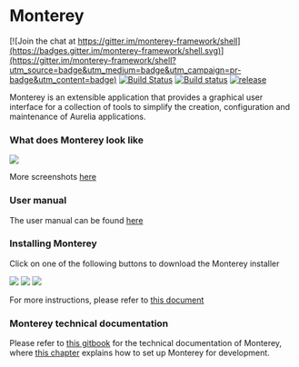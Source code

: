 # Monterey

[![Join the chat at https://gitter.im/monterey-framework/shell](https://badges.gitter.im/monterey-framework/shell.svg)](https://gitter.im/monterey-framework/shell?utm_source=badge&utm_medium=badge&utm_campaign=pr-badge&utm_content=badge)
[![Build Status](https://travis-ci.org/monterey-framework/monterey.svg?branch=master)](https://travis-ci.org/monterey-framework/monterey)
[![Build status](https://ci.appveyor.com/api/projects/status/cc265tb7drdf9wh6?svg=true)](https://ci.appveyor.com/project/JeroenVinke/monterey)
[![release](https://img.shields.io/github/release/monterey-framework/monterey.svg)]()

Monterey is an extensible application that provides a graphical user interface for a collection of tools to simplify the creation, configuration and maintenance of Aurelia applications. 

### What does Monterey look like
![](http://imgur.com/QBjlEG7.png)

More screenshots [here](http://imgur.com/a/MNjG0)

### User manual
The user manual can be found [here](https://aurelia-ui-toolkits.gitbooks.io/monterey-user-manual/content/)

### Installing Monterey
Click on one of the following buttons to download the Monterey installer

<a href="https://nuts.jeroenvinke.nl/download/win32/latest" style="text-decoration: none;">
  <img src="http://i.imgur.com/F8bIVof.png"></img>
</a>
<a href="https://nuts.jeroenvinke.nl/download/darwin/latest" style="text-decoration: none;">
  <img src="http://i.imgur.com/8MvzDvO.png"></img>
</a>
<a href="https://nuts.jeroenvinke.nl/download/linux/latest" style="text-decoration: none;">
  <img src="http://i.imgur.com/9QnKhAs.png"></img>
</a>

For more instructions, please refer to [this document](https://aurelia-ui-toolkits.gitbooks.io/monterey-user-manual/content/installing_monterey.html)


### Monterey technical documentation
Please refer to [this gitbook](https://aurelia-ui-toolkits.gitbooks.io/monterey-technical-documentation/content/) for the technical documentation of Monterey, where [this chapter](https://aurelia-ui-toolkits.gitbooks.io/monterey-technical-documentation/content/cloning_and_running.html) explains how to set up Monterey for development.
